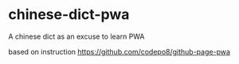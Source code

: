 # chinese-dict-pwa
A chinese dict as an excuse to learn PWA

based on instruction https://github.com/codepo8/github-page-pwa
